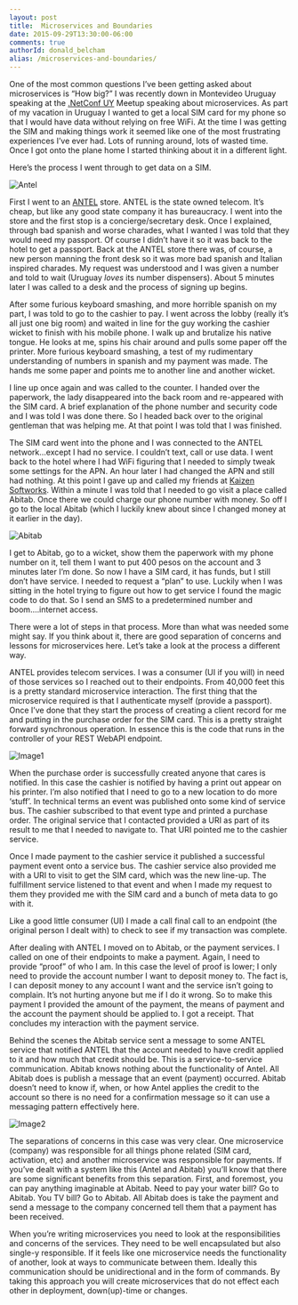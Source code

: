 ```yaml
---
layout: post
title:  Microservices and Boundaries
date: 2015-09-29T13:30:00-06:00
comments: true
authorId: donald_belcham
alias: /microservices-and-boundaries/
---
```

One of the most common questions I’ve been getting asked about microservices is “How big?” I was recently down in Montevideo Uruguay speaking at the [.NetConf UY](http://www.netconf.uy) Meetup speaking about microservices. As part of my vacation in Uruguay I wanted to get a local SIM card for my phone so that I would have data without relying on free WiFi. At the time I was getting the SIM and making things work it seemed like one of the most frustrating experiences I’ve ever had. Lots of running around, lots of wasted time. Once I got onto the plane home I started thinking about it in a different light.

<!--more-->
  
Here’s the process I went through to get data on a SIM.

![Antel](http://farm6.staticflickr.com/5737/21313922360_6daa6624d8_m.jpg)

First I went to an [ANTEL](http://www.antel.com.uy/antel/) store. ANTEL is the state owned telecom. It’s cheap, but like any good state company it has bureaucracy. I went into the store and the first stop is a concierge/secretary desk. Once I explained, through bad spanish and worse charades, what I wanted I was told that they would need my passport. Of course I didn’t have it so it was back to the hotel to get a passport. Back at the ANTEL store there was, of course, a new person manning the front desk so it was more bad spanish and Italian inspired charades. My request was understood and I was given a number and told to wait (Uruguay *loves* its number dispensers). About 5 minutes later I was called to a desk and the process of signing up begins. 

After some furious keyboard smashing, and more horrible spanish on my part, I was told to go to the cashier to pay. I went across the lobby (really it’s all just one big room) and waited in line for the guy working the cashier wicket to finish with his mobile phone. I walk up and brutalize his native tongue. He looks at me, spins his chair around and pulls some paper off the printer. More furious keyboard smashing, a test of my rudimentary understanding of numbers in spanish and my payment was made. The hands me some paper and points me to another line and another wicket.

I line up once again and was called to the counter. I handed over the paperwork, the lady disappeared into the back room and re-appeared with the SIM card. A brief explanation of the phone number and security code and I was told I was done there. So I headed back over to the original gentleman that was helping me. At that point I was told that I was finished.

The SIM card went into the phone and I was connected to the ANTEL network…except I had no service. I couldn’t text, call or use data. I went back to the hotel where I had WiFi figuring that I needed to simply tweak some settings for the APN. An hour later I had changed the APN and still had nothing. At this point I gave up and called my friends at [Kaizen Softworks](http://www.kzsoftworks.com/ ""). Within a minute I was told that I needed to go visit a place called Abitab. Once there we could charge our phone number with money. So off I go to the local Abitab (which I luckily knew about since I changed money at it earlier in the day).

![Abitab](http://farm6.staticflickr.com/5691/21490886762_0d42a67d7b_m.jpg)

I get to Abitab, go to a wicket, show them the paperwork with my phone number on it, tell them I want to put 400 pesos on the account and 3 minutes later I’m done. So now I have a SIM card, it has funds, but I still don’t have service. I needed to request a “plan” to use. Luckily when I was sitting in the hotel trying to figure out how to get service I found the magic code to do that. So I send an SMS to a predetermined number and boom….internet access.

There were a lot of steps in that process. More than what was needed some might say. If you think about it, there are good separation of concerns and lessons for microservices here. Let’s take a look at the process a different way.

ANTEL provides telecom services. I was a consumer (UI if you will) in need of those services so I reached out to their endpoints. From 40,000 feet this is a pretty standard microservice interaction. The first thing that the microservice required is that I authenticate myself (provide a passport). Once I’ve done that they start the process of creating a client record for me and putting in the purchase order for the SIM card. This is a pretty straight forward synchronous operation. In essence this is the code that runs in the controller of your REST WebAPI endpoint.

![Image1](http://farm1.staticflickr.com/584/21817801705_5f577c2843_z.jpg)

When the purchase order is successfully created anyone that cares is notified. In this case the cashier is notified by having a print out appear on his printer. I’m also notified that I need to go to a new location to do more ‘stuff’. In technical terms an event was published onto some kind of service bus. The cashier subscribed to that event type and printed a purchase order. The original service that I contacted provided a URI as part of its result to me that I needed to navigate to. That URI pointed me to the cashier service.

Once I made payment to the cashier service it published a successful payment event onto a service bus. The cashier service also provided me with a URI to visit to get the SIM card, which was the new line-up. The fulfillment service listened to that event and when I made my request to them they provided me with the SIM card and a bunch of meta data to go with it.

Like a good little consumer (UI) I made a call final call to an endpoint (the original person I dealt with) to check to see if my transaction was complete.

After dealing with ANTEL I moved on to Abitab, or the payment services. I called on one of their endpoints to make a payment. Again, I need to provide “proof” of who I am. In this case the level of proof is lower; I only need to provide the account number I want to deposit money to. The fact is, I can deposit money to any account I want and the service isn’t going to complain. It’s not hurting anyone but me if I do it wrong. So to make this payment I provided the amount of the payment, the means of payment and the account the payment should be applied to. I got a receipt. That concludes my interaction with the payment service.

Behind the scenes the Abitab service sent a message to some ANTEL service that notified ANTEL that the account needed to have credit applied to it and how much that credit should be. This is a service-to-service communication. Abitab knows nothing about the functionality of Antel. All Abitab does is publish a message that an event (payment) occurred. Abitab doesn’t need to know if, when, or how Antel applies the credit to the account so there is no need for a confirmation message so it can use a messaging pattern effectively here.

![Image2](http://farm1.staticflickr.com/641/21817803695_c8444f341e_z.jpg)

The separations of concerns in this case was very clear. One microservice (company) was responsible for all things phone related (SIM card, activation, etc) and another microservice was responsible for payments. If you’ve dealt with a system like this (Antel and Abitab) you’ll know that there are some significant benefits from this separation. First, and foremost, you can pay anything imaginable at Abitab. Need to pay your water bill? Go to Abitab. You TV bill? Go to Abitab. All Abitab does is take the payment and send a message to the company concerned tell them that a payment has been received. 

When you’re writing microservices you need to look at the responsibilities and concerns of the services.  They need to be well encapsulated but also single-y responsible. If it feels like one microservice needs the functionality of another, look at ways to communicate between them. Ideally this communication should be unidirectional and in the form of commands. By taking this approach you will create microservices that do not effect each other in deployment, down(up)-time or changes.
 
